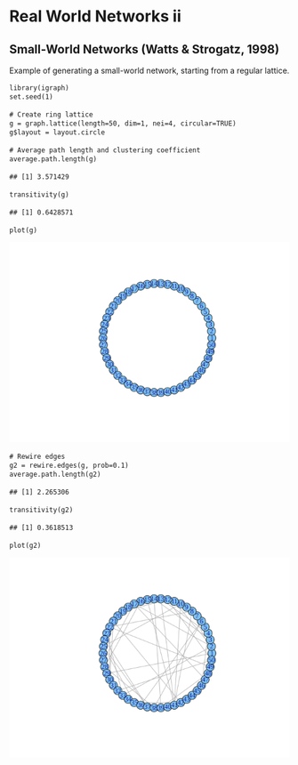 Real World Networks ii
======================

Small-World Networks (Watts & Strogatz, 1998)
---------------------------------------------

Example of generating a small-world network, starting from a regular
lattice.

    library(igraph)
    set.seed(1)

    # Create ring lattice
    g = graph.lattice(length=50, dim=1, nei=4, circular=TRUE)
    g$layout = layout.circle

    # Average path length and clustering coefficient
    average.path.length(g)

    ## [1] 3.571429

    transitivity(g)

    ## [1] 0.6428571

    plot(g)

![](README_files/figure-markdown_strict/small_world_networks-1.png)

    # Rewire edges
    g2 = rewire.edges(g, prob=0.1)
    average.path.length(g2)

    ## [1] 2.265306

    transitivity(g2)

    ## [1] 0.3618513

    plot(g2)

![](README_files/figure-markdown_strict/small_world_networks-2.png)
